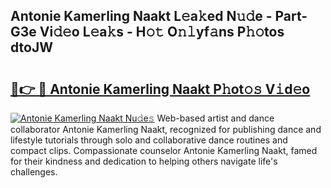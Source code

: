 ## Antonie Kamerling Naakt L𝚎a𝚔ed N𝚞𝚍e - Part-G3e Vi𝚍𝚎o L𝚎a𝚔s - H𝚘𝚝 O𝚗𝚕yf𝚊ns P𝚑𝚘tos dtoJW

# <h2><a href="http://kfeajz.oniu.top/?m=Antonie+Kamerling+Naakt">🔗👉 🔴 Antonie Kamerling Naakt P𝚑ot𝚘𝚜 V𝚒d𝚎o</a></h2>

[![Antonie Kamerling Naakt Nu𝚍e𝚜](https://i.imgur.com/0qMVB7G.gif)](http://kfeajz.oniu.top/?m=Antonie+Kamerling+Naakt)
Web-based artist and dance collaborator Antonie Kamerling Naakt, recognized for publishing dance and lifestyle tutorials through solo and collaborative dance routines and compact clips. Compassionate counselor Antonie Kamerling Naakt, famed for their kindness and dedication to helping others navigate life's challenges.  
